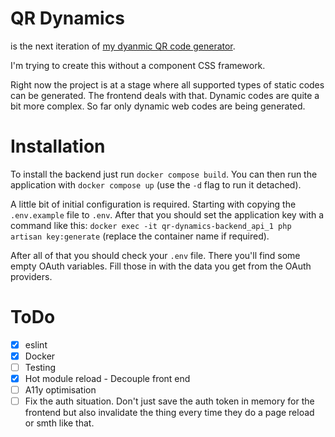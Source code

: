 # QR Dynamics

is the next iteration of [my dyanmic QR code generator](https://github.com/oliver-dvorski/qr).

I'm trying to create this without a component CSS framework.

Right now the project is at a stage where all supported types of static codes can be generated. The frontend deals with that. Dynamic codes are quite a bit more complex. So far only dynamic web codes are being generated.

# Installation
To install the backend just run `docker compose build`. You can then run the application with `docker compose up` (use the `-d` flag to run it detached).

A little bit of initial configuration is required. Starting with copying the `.env.example` file to `.env`. After that you should set the application key with a command like this: `docker exec -it qr-dynamics-backend_api_1 php artisan key:generate` (replace the container name if required).

After all of that you should check your `.env` file. There you'll find some empty OAuth variables. Fill those in with the data you get from the OAuth providers.

# ToDo
- [x] eslint
- [x] Docker
- [ ] Testing
- [x] Hot module reload - Decouple front end
- [ ] A11y optimisation
- [ ] Fix the auth situation. Don't just save the auth token in memory for the frontend but also invalidate the thing every time they do a page reload or smth like that.
